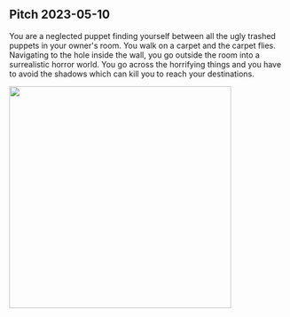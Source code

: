 ## Pitch 2023-05-10


You are a neglected puppet finding yourself between all the ugly trashed puppets in your owner's room.  You walk on a carpet and the carpet flies. Navigating to the hole inside the wall, you go outside the room into a surrealistic horror world. You go across the horrifying things and you have to avoid the shadows which can kill you to reach your destinations.

<img src="imagesD/10.jpeg" width="400px">